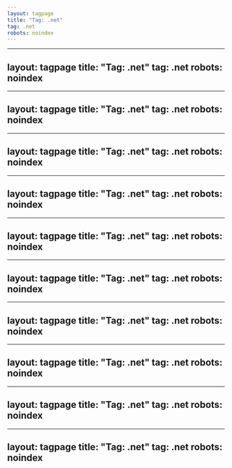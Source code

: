 ```yaml
---
layout: tagpage
title: "Tag: .net"
tag: .net
robots: noindex
---
```

---
layout: tagpage
title: "Tag: .net"
tag: .net
robots: noindex
---
---
layout: tagpage
title: "Tag: .net"
tag: .net
robots: noindex
---
---
layout: tagpage
title: "Tag: .net"
tag: .net
robots: noindex
---
---
layout: tagpage
title: "Tag: .net"
tag: .net
robots: noindex
---
---
layout: tagpage
title: "Tag: .net"
tag: .net
robots: noindex
---
---
layout: tagpage
title: "Tag: .net"
tag: .net
robots: noindex
---
---
layout: tagpage
title: "Tag: .net"
tag: .net
robots: noindex
---
---
layout: tagpage
title: "Tag: .net"
tag: .net
robots: noindex
---
---
layout: tagpage
title: "Tag: .net"
tag: .net
robots: noindex
---
---
layout: tagpage
title: "Tag: .net"
tag: .net
robots: noindex
---
